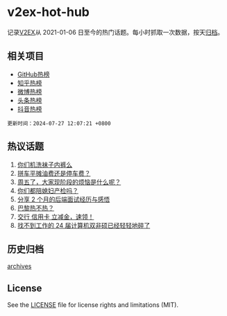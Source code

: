 # v2ex-hot-hub

 记录[V2EX](https://www.v2ex.com/)从 2021-01-06 日至今的热门话题。每小时抓取一次数据，按天[归档](archives)。
 
 ## 相关项目

- [GitHub热榜](https://github.com/it985/github-hot-hub)
- [知乎热榜](https://github.com/it985/zhihu-hot-hub)
- [微博热榜](https://github.com/it985/weibo-hot-hub)
- [头条热榜](https://github.com/it985/toutiao-hot-hub)
- [抖音热榜](https://github.com/it985/douyin-hot-hub)


 `更新时间：2024-07-27 12:07:21 +0800`

## 热议话题

1. [你们机洗袜子内裤么](https://www.v2ex.com/t/1060274)
1. [拼车平摊油费还是停车费？](https://www.v2ex.com/t/1060311)
1. [周五了，大家现阶段的烦恼是什么呢？](https://www.v2ex.com/t/1060360)
1. [你们都陪媳妇产检吗？](https://www.v2ex.com/t/1060318)
1. [分享 2 个月的后端面试经历与感悟](https://www.v2ex.com/t/1060319)
1. [巴黎热不热？](https://www.v2ex.com/t/1060296)
1. [交行 信用卡 立减金，速领！](https://www.v2ex.com/t/1060301)
1. [找不到工作的 24 届计算机双非硕已经轻轻地碎了](https://www.v2ex.com/t/1060272)

## 历史归档

[archives](archives)

## License

See the [LICENSE](LICENSE) file for license rights and limitations (MIT).

